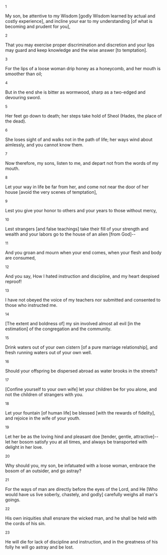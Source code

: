 <sup>1</sup> 

My son, be attentive to my Wisdom [godly Wisdom learned by actual and costly experience], and incline your ear to my understanding [of what is becoming and prudent for you], 

<sup>2</sup> 

That you may exercise proper discrimination and discretion and your lips may guard and keep knowledge and the wise answer [to temptation]. 

<sup>3</sup> 

For the lips of a loose woman drip honey as a honeycomb, and her mouth is smoother than oil; 

<sup>4</sup> 

But in the end she is bitter as wormwood, sharp as a two-edged and devouring sword. 

<sup>5</sup> 

Her feet go down to death; her steps take hold of Sheol (Hades, the place of the dead). 

<sup>6</sup> 

She loses sight of and walks not in the path of life; her ways wind about aimlessly, and you cannot know them. 

<sup>7</sup> 

Now therefore, my sons, listen to me, and depart not from the words of my mouth. 

<sup>8</sup> 

Let your way in life be far from her, and come not near the door of her house [avoid the very scenes of temptation], 

<sup>9</sup> 

Lest you give your honor to others and your years to those without mercy, 

<sup>10</sup> 

Lest strangers [and false teachings] take their fill of your strength and wealth and your labors go to the house of an alien [from God]-- 

<sup>11</sup> 

And you groan and mourn when your end comes, when your flesh and body are consumed, 

<sup>12</sup> 

And you say, How I hated instruction and discipline, and my heart despised reproof! 

<sup>13</sup> 

I have not obeyed the voice of my teachers nor submitted and consented to those who instructed me. 

<sup>14</sup> 

[The extent and boldness of] my sin involved almost all evil [in the estimation] of the congregation and the community. 

<sup>15</sup> 

Drink waters out of your own cistern [of a pure marriage relationship], and fresh running waters out of your own well. 

<sup>16</sup> 

Should your offspring be dispersed abroad as water brooks in the streets? 

<sup>17</sup> 

[Confine yourself to your own wife] let your children be for you alone, and not the children of strangers with you. 

<sup>18</sup> 

Let your fountain [of human life] be blessed [with the rewards of fidelity], and rejoice in the wife of your youth. 

<sup>19</sup> 

Let her be as the loving hind and pleasant doe [tender, gentle, attractive]--let her bosom satisfy you at all times, and always be transported with delight in her love. 

<sup>20</sup> 

Why should you, my son, be infatuated with a loose woman, embrace the bosom of an outsider, and go astray? 

<sup>21</sup> 

For the ways of man are directly before the eyes of the Lord, and He [Who would have us live soberly, chastely, and godly] carefully weighs all man's goings. 

<sup>22</sup> 

His own iniquities shall ensnare the wicked man, and he shall be held with the cords of his sin. 

<sup>23</sup> 

He will die for lack of discipline and instruction, and in the greatness of his folly he will go astray and be lost.